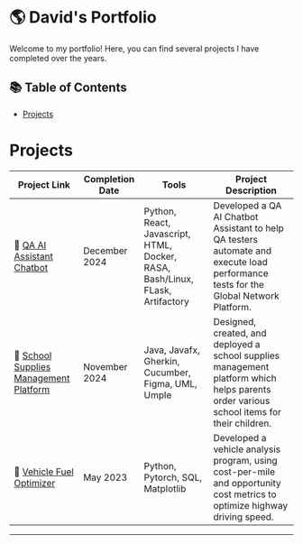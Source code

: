 # 🌎 David's Portfolio

Welcome to my portfolio! Here, you can find several projects I have completed over the years.

## 📚 Table of Contents
- [Projects](#projects)

# Projects

| Project Link | Completion Date | Tools | Project Description | 
|---|---|---|---|
| 🤖 [QA AI Assistant Chatbot]() | December 2024 | Python, React, Javascript, HTML, Docker, RASA, Bash/Linux, FLask, Artifactory | Developed a QA AI Chatbot Assistant to help QA testers automate and execute load performance tests for the Global Network Platform.  |
| 📝 [School Supplies Management Platform](https://github.com/Kasamix/CoolSupplies) | November 2024 | Java, Javafx, Gherkin, Cucumber, Figma, UML, Umple | Designed, created, and deployed a school supplies management platform which helps parents order various school items for their children. |
| 🚗 [Vehicle Fuel Optimizer](https://github.com/Kasamix/VehicleFuelOptimizer) | May 2023 | Python, Pytorch, SQL, Matplotlib | Developed a vehicle analysis program, using cost-per-mile and opportunity cost metrics to optimize highway driving speed. |

***

